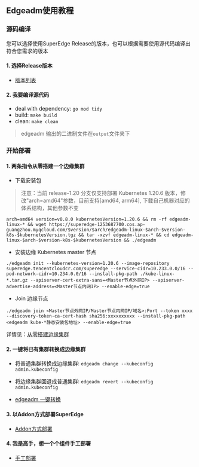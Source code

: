 ## Edgeadm使用教程

### 源码编译
您可以选择使用SuperEdge Release的版本，也可以根据需要使用源代码编译出符合您需求的版本

#### 1. 选择Release版本
- [版本列表](https://github.com/superedge/superedge/releases)

#### 2. 我要编译源代码

- deal with dependency: `go mod tidy`
- build: `make build`
- clean: `make clean`

> edgeadm 输出的二进制文件在`output`文件夹下

### 开始部署

#### 1. 两条指令从零搭建一个边缘集群
-   下载安装包
> 注意：当前 release-1.20 分支仅支持部署 Kubernetes 1.20.6 版本，修改"arch=amd64"参数，目前支持[amd64, arm64], 下载自己机器对应的体系结构，其他参数不变
```
arch=amd64 version=v0.8.0 kubernetesVersion=1.20.6 && rm -rf edgeadm-linux-* && wget https://superedge-1253687700.cos.ap-guangzhou.myqcloud.com/$version/$arch/edgeadm-linux-$arch-$version-k8s-$kubernetesVersion.tgz && tar -xzvf edgeadm-linux-* && cd edgeadm-linux-$arch-$version-k8s-$kubernetesVersion && ./edgeadm
```

-   安装边缘 Kubernetes master 节点
```shell
./edgeadm init --kubernetes-version=1.20.6 --image-repository superedge.tencentcloudcr.com/superedge --service-cidr=10.233.0.0/16 --pod-network-cidr=10.234.0.0/16 --install-pkg-path ./kube-linux-*.tar.gz --apiserver-cert-extra-sans=<Master节点外网IP> --apiserver-advertise-address=<Master节点内网IP> --enable-edge=true
```

-   Join 边缘节点
```shell
./edgeadm join <Master节点外网IP/Master节点内网IP/域名>:Port --token xxxx --discovery-token-ca-cert-hash sha256:xxxxxxxxxx --install-pkg-path <edgeadm kube-*静态安装包地址> --enable-edge=true 
```

详情见：[从零搭建边缘集群](./docs/installation/install_edge_kubernetes_CN.md)

#### 2. 一键将已有集群转换成边缘集群

- 将普通集群转换成边缘集群: `edgeadm change --kubeconfig admin.kubeconfig`

- 将边缘集群回退成普通集群: `edgeadm revert --kubeconfig admin.kubeconfig`

- [edgeadm 一键转换](./docs/installation/install_via_edgeadm_CN.md)

#### 3. 以Addon方式部署SuperEdge
- [Addon方式部署](./docs/installation/addon_superedge_CN.md)

#### 4. 我是高手，想一个个组件手工部署

- [手工部署](./docs/installation/install_manually_CN.md)
